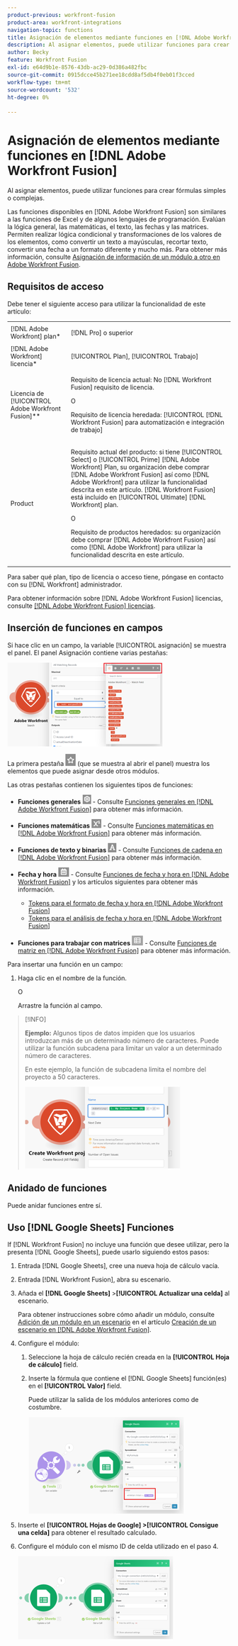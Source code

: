 ```yaml
---
product-previous: workfront-fusion
product-area: workfront-integrations
navigation-topic: functions
title: Asignación de elementos mediante funciones en [!DNL Adobe Workfront Fusion]
description: Al asignar elementos, puede utilizar funciones para crear fórmulas simples o complejas.
author: Becky
feature: Workfront Fusion
exl-id: e64d9b1e-8576-43db-ac29-0d386a482fbc
source-git-commit: 0915dcce45b271ee18cdd8af5db4f0eb01f3cced
workflow-type: tm+mt
source-wordcount: '532'
ht-degree: 0%

---
```


# Asignación de elementos mediante funciones en [!DNL Adobe Workfront Fusion]

Al asignar elementos, puede utilizar funciones para crear fórmulas simples o complejas.

Las funciones disponibles en [!DNL Adobe Workfront Fusion] son similares a las funciones de Excel y de algunos lenguajes de programación. Evalúan la lógica general, las matemáticas, el texto, las fechas y las matrices. Permiten realizar lógica condicional y transformaciones de los valores de los elementos, como convertir un texto a mayúsculas, recortar texto, convertir una fecha a un formato diferente y mucho más. Para obtener más información, consulte [Asignación de información de un módulo a otro en Adobe Workfront Fusion](../../workfront-fusion/mapping/map-information-between-modules.md).

## Requisitos de acceso

Debe tener el siguiente acceso para utilizar la funcionalidad de este artículo:

<table style="table-layout:auto">
 <col> 
 <col> 
 <tbody> 
  <tr> 
   <td role="rowheader">[!DNL Adobe Workfront] plan*</td> 
   <td> <p>[!DNL Pro] o superior</p> </td> 
  </tr> 
  <tr data-mc-conditions=""> 
   <td role="rowheader">[!DNL Adobe Workfront] licencia*</td> 
   <td> <p>[!UICONTROL Plan], [!UICONTROL Trabajo]</p> </td> 
  </tr> 
  <tr> 
   <td role="rowheader">Licencia de [!UICONTROL Adobe Workfront Fusion]**</td> 
   <td>
   <p>Requisito de licencia actual: No [!DNL Workfront Fusion] requisito de licencia.</p>
   <p>O</p>
   <p>Requisito de licencia heredada: [!UICONTROL [!DNL Workfront Fusion] para automatización e integración de trabajo] </p>
   </td> 
  </tr> 
  <tr> 
   <td role="rowheader">Product</td> 
   <td>
   <p>Requisito actual del producto: si tiene [!UICONTROL Select] o [!UICONTROL Prime] [!DNL Adobe Workfront] Plan, su organización debe comprar [!DNL Adobe Workfront Fusion] así como [!DNL Adobe Workfront] para utilizar la funcionalidad descrita en este artículo. [!DNL Workfront Fusion] está incluido en [!UICONTROL Ultimate] [!DNL Workfront] plan.</p>
   <p>O</p>
   <p>Requisito de productos heredados: su organización debe comprar [!DNL Adobe Workfront Fusion] así como [!DNL Adobe Workfront] para utilizar la funcionalidad descrita en este artículo.</p>
   </td> 
  </tr> 
 </tbody> 
</table>

Para saber qué plan, tipo de licencia o acceso tiene, póngase en contacto con su [!DNL Workfront] administrador.

Para obtener información sobre [!DNL Adobe Workfront Fusion] licencias, consulte [[!DNL Adobe Workfront Fusion] licencias](../../workfront-fusion/get-started/license-automation-vs-integration.md).

## Inserción de funciones en campos

Si hace clic en un campo, la variable [!UICONTROL asignación] se muestra el panel. El panel Asignación contiene varias pestañas:

![](assets/functions-toolbar-350x189.png)

La primera pestaña ![](assets/toolbar-icon-functions-you-map-from-other-modules.png) (que se muestra al abrir el panel) muestra los elementos que puede asignar desde otros módulos.

Las otras pestañas contienen los siguientes tipos de funciones:

* **Funciones generales** ![](assets/toolbar-icon-general-function.png) - Consulte [Funciones generales en [!DNL Adobe Workfront Fusion]](../../workfront-fusion/functions/general-functions.md) para obtener más información.

* **Funciones matemáticas** ![](assets/toolbar-icon-math-functions.png) - Consulte [Funciones matemáticas en [!DNL Adobe Workfront Fusion]](../../workfront-fusion/functions/math-functions.md) para obtener más información.

* **Funciones de texto y binarias** ![](assets/toolbar-icon-text&binary-functions.png) - Consulte [Funciones de cadena en [!DNL Adobe Workfront Fusion]](../../workfront-fusion/functions/string-functions.md) para obtener más información.

* **Fecha y hora** ![](assets/toolbar-icon-date&time-functions.png) - Consulte [Funciones de fecha y hora en [!DNL Adobe Workfront Fusion]](../../workfront-fusion/functions/date-and-time-functions.md) y los artículos siguientes para obtener más información.

   * [Tokens para el formato de fecha y hora en [!DNL Adobe Workfront Fusion]](../../workfront-fusion/functions/tokens-for-date-and-time-formatting.md)
   * [Tokens para el análisis de fecha y hora en [!DNL Adobe Workfront Fusion]](../../workfront-fusion/functions/tokens-for-date-and-time-parsing.md)

* **Funciones para trabajar con matrices** ![](assets/toolbar-icon-functions-for-arrays.png) - Consulte [Funciones de matriz en [!DNL Adobe Workfront Fusion]](../../workfront-fusion/functions/array-functions.md) para obtener más información.

Para insertar una función en un campo:

1. Haga clic en el nombre de la función.

   O

   Arrastre la función al campo.

>[!INFO]
>
>**Ejemplo:** Algunos tipos de datos impiden que los usuarios introduzcan más de un determinado número de caracteres. Puede utilizar la función subcadena para limitar un valor a un determinado número de caracteres.
>
>En este ejemplo, la función de subcadena limita el nombre del proyecto a 50 caracteres.
>
>![](assets/example-meet-length-restriction-350x184.png)

## Anidado de funciones

Puede anidar funciones entre sí.

## Uso [!DNL Google Sheets] Funciones

If [!DNL Workfront Fusion] no incluye una función que desee utilizar, pero la presenta [!DNL Google Sheets], puede usarlo siguiendo estos pasos:

1. Entrada [!DNL Google Sheets], cree una nueva hoja de cálculo vacía.
1. Entrada [!DNL Workfront Fusion], abra su escenario.
1. Añada el **[!DNL Google Sheets]** >**[!UICONTROL Actualizar una celda]** al escenario.

   Para obtener instrucciones sobre cómo añadir un módulo, consulte [Adición de un módulo en un escenario](../../workfront-fusion/scenarios/create-a-scenario.md#add) en el artículo [Creación de un escenario en [!DNL Adobe Workfront Fusion]](../../workfront-fusion/scenarios/create-a-scenario.md).

1. Configure el módulo:

   1. Seleccione la hoja de cálculo recién creada en la **[!UICONTROL Hoja de cálculo]** field.
   1. Inserte la fórmula que contiene el [!DNL Google Sheets] función(es) en el **[!UICONTROL Valor]** field.

      Puede utilizar la salida de los módulos anteriores como de costumbre.

      ![](assets/exploit-google-sheet-functions-350x218.png)

1. Inserte el **[!UICONTROL Hojas de Google] >[!UICONTROL Consigue una celda]** para obtener el resultado calculado.
1. Configure el módulo con el mismo ID de celda utilizado en el paso 4.

   ![](assets/exploit-google-sheet-functions-2-350x187.png)
